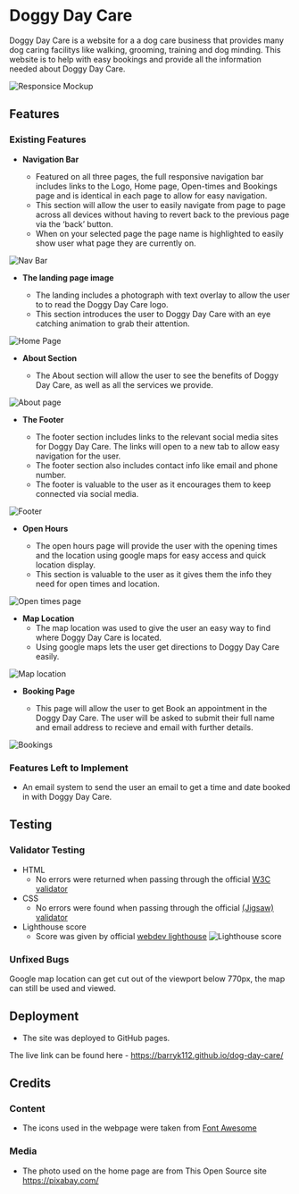 # Doggy Day Care

Doggy Day Care is a website for a a dog care business that provides many dog caring facilitys like walking, grooming, training and dog minding. This website is to help with easy bookings and provide all the information needed about Doggy Day Care. 

![Responsice Mockup](assets/css/images/viewports-image.png)

## Features 


### Existing Features

- __Navigation Bar__

  - Featured on all three pages, the full responsive navigation bar includes links to the Logo, Home page, Open-times and Bookings page and is identical in each page to allow for easy navigation.
  - This section will allow the user to easily navigate from page to page across all devices without having to revert back to the previous page via the ‘back’ button. 
  - When on your selected page the page name is highlighted to easily show user what page they are currently on.

![Nav Bar](assets/css/images/nav-bar.png)

- __The landing page image__

  - The landing includes a photograph with text overlay to allow the user to to read the Doggy Day Care logo. 
  - This section introduces the user to Doggy Day Care with an eye catching animation to grab their attention.

![Home Page](assets/css/images/homepage-image.png)

- __About Section__

  - The About section will allow the user to see the benefits of Doggy Day Care, as well as all the services we provide. 
 

![About page](assets/css/images/about-image.png)
 

- __The Footer__ 

  - The footer section includes links to the relevant social media sites for Doggy Day Care. The links will open to a new tab to allow easy navigation for the user. 
  - The footer section also includes contact info like email and phone number.
  - The footer is valuable to the user as it encourages them to keep connected via social media.

![Footer](assets/css/images/footer-image.png)

- __Open Hours__

  - The open hours page will provide the user with the opening times and the location using google maps for easy access and quick location display. 
  - This section is valuable to the user as it gives them the info they need for open times and location.

![Open times page](assets/css/images/opening-times-image.png)

- __Map Location__
    - The map location was used to give the user an easy way to find where Doggy Day Care is located.
    - Using google maps lets the user get directions to Doggy Day Care easily.

![Map location](assets/css/images/map-image.png)

- __Booking Page__

  - This page will allow the user to get Book an appointment in the Doggy Day Care. The user will be asked to submit their full name and email address to recieve and email with further details. 

![Bookings](assets/css/images/Booking-page-image.png)


### Features Left to Implement

- An email system to send the user an email to get a time and date booked in with Doggy Day Care.

## Testing 

### Validator Testing 

- HTML
  - No errors were returned when passing through the official [W3C validator](https://validator.w3.org/nu/?doc=https%3A%2F%2Fcode-institute-org.github.io%2Flove-running-2.0%2Findex.html)
- CSS
  - No errors were found when passing through the official [(Jigsaw) validator](https://jigsaw.w3.org/css-validator/validator?uri=https%3A%2F%2Fvalidator.w3.org%2Fnu%2F%3Fdoc%3Dhttps%253A%252F%252Fcode-institute-org.github.io%252Flove-running-2.0%252Findex.html&profile=css3svg&usermedium=all&warning=1&vextwarning=&lang=en#css)
- Lighthouse score
    - Score was given by official [webdev lighthouse](https://web.dev/measure/?gclid=CjwKCAjw-rOaBhA9EiwAUkLV4pZbeEVqP9vuP4NPNqvQs7TVgbh62-3Yyva7M_aGi5DsBzNf4GFicxoC6mYQAvD_BwE)
![Lighthouse score](assets/css/images/lighthouse-score.png)

### Unfixed Bugs

Google map location can get cut out of the viewport below 770px, the map can still be used and viewed.

## Deployment

- The site was deployed to GitHub pages. 

The live link can be found here - https://barryk112.github.io/dog-day-care/


## Credits 


### Content 

- The icons used in the webpage were taken from [Font Awesome](https://fontawesome.com/)

### Media

- The photo used on the home page are from This Open Source site https://pixabay.com/
 